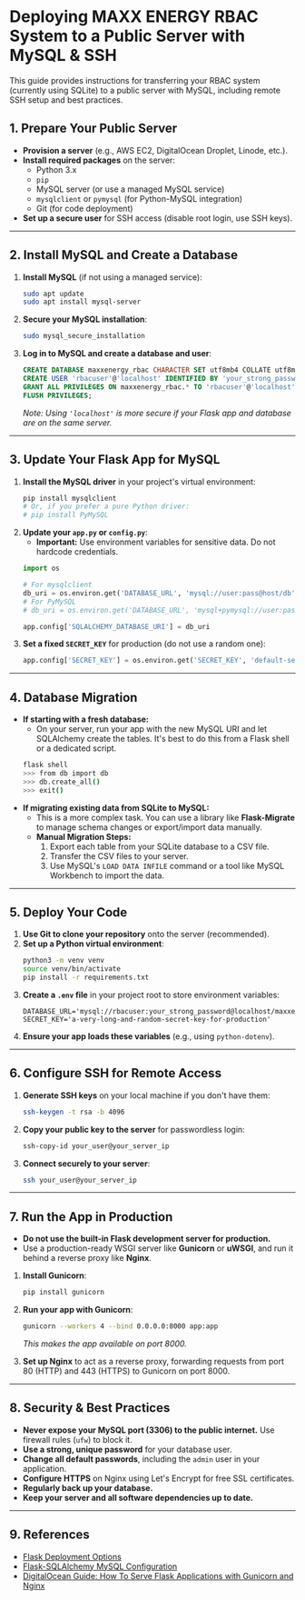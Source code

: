 # Deploying MAXX ENERGY RBAC System to a Public Server with MySQL & SSH

This guide provides instructions for transferring your RBAC system (currently using SQLite) to a public server with MySQL, including remote SSH setup and best practices.

## 1. Prepare Your Public Server

- **Provision a server** (e.g., AWS EC2, DigitalOcean Droplet, Linode, etc.).
- **Install required packages** on the server:
  - Python 3.x
  - `pip`
  - MySQL server (or use a managed MySQL service)
  - `mysqlclient` or `pymysql` (for Python-MySQL integration)
  - Git (for code deployment)
- **Set up a secure user** for SSH access (disable root login, use SSH keys).

---

## 2. Install MySQL and Create a Database

1.  **Install MySQL** (if not using a managed service):
    ```bash
    sudo apt update
    sudo apt install mysql-server
    ```
2.  **Secure your MySQL installation**:
    ```bash
    sudo mysql_secure_installation
    ```
3.  **Log in to MySQL and create a database and user**:
    ```sql
    CREATE DATABASE maxxenergy_rbac CHARACTER SET utf8mb4 COLLATE utf8mb4_unicode_ci;
    CREATE USER 'rbacuser'@'localhost' IDENTIFIED BY 'your_strong_password';
    GRANT ALL PRIVILEGES ON maxxenergy_rbac.* TO 'rbacuser'@'localhost';
    FLUSH PRIVILEGES;
    ```
    *Note: Using `'localhost'` is more secure if your Flask app and database are on the same server.*

---

## 3. Update Your Flask App for MySQL

1.  **Install the MySQL driver** in your project's virtual environment:
    ```bash
    pip install mysqlclient
    # Or, if you prefer a pure Python driver:
    # pip install PyMySQL
    ```
2.  **Update your `app.py` or `config.py`**:
    - **Important:** Use environment variables for sensitive data. Do not hardcode credentials.
    ```python
    import os

    # For mysqlclient
    db_uri = os.environ.get('DATABASE_URL', 'mysql://user:pass@host/db')
    # For PyMySQL
    # db_uri = os.environ.get('DATABASE_URL', 'mysql+pymysql://user:pass@host/db')
    
    app.config['SQLALCHEMY_DATABASE_URI'] = db_uri
    ```
3.  **Set a fixed `SECRET_KEY`** for production (do not use a random one):
    ```python
    app.config['SECRET_KEY'] = os.environ.get('SECRET_KEY', 'default-secret-for-dev')
    ```

---

## 4. Database Migration

- **If starting with a fresh database:**
    - On your server, run your app with the new MySQL URI and let SQLAlchemy create the tables. It's best to do this from a Flask shell or a dedicated script.
    ```bash
    flask shell
    >>> from db import db
    >>> db.create_all()
    >>> exit()
    ```
- **If migrating existing data from SQLite to MySQL:**
    - This is a more complex task. You can use a library like **Flask-Migrate** to manage schema changes or export/import data manually.
    - **Manual Migration Steps:**
        1. Export each table from your SQLite database to a CSV file.
        2. Transfer the CSV files to your server.
        3. Use MySQL's `LOAD DATA INFILE` command or a tool like MySQL Workbench to import the data.

---

## 5. Deploy Your Code

1.  **Use Git to clone your repository** onto the server (recommended).
2.  **Set up a Python virtual environment**:
    ```bash
    python3 -m venv venv
    source venv/bin/activate
    pip install -r requirements.txt
    ```
3.  **Create a `.env` file** in your project root to store environment variables:
    ```
    DATABASE_URL='mysql://rbacuser:your_strong_password@localhost/maxxenergy_rbac'
    SECRET_KEY='a-very-long-and-random-secret-key-for-production'
    ```
4.  **Ensure your app loads these variables** (e.g., using `python-dotenv`).

---

## 6. Configure SSH for Remote Access

1.  **Generate SSH keys** on your local machine if you don't have them:
    ```bash
    ssh-keygen -t rsa -b 4096
    ```
2.  **Copy your public key to the server** for passwordless login:
    ```bash
    ssh-copy-id your_user@your_server_ip
    ```
3.  **Connect securely to your server**:
    ```bash
    ssh your_user@your_server_ip
    ```

---

## 7. Run the App in Production

- **Do not use the built-in Flask development server for production.**
- Use a production-ready WSGI server like **Gunicorn** or **uWSGI**, and run it behind a reverse proxy like **Nginx**.

1.  **Install Gunicorn**:
    ```bash
    pip install gunicorn
    ```
2.  **Run your app with Gunicorn**:
    ```bash
    gunicorn --workers 4 --bind 0.0.0.0:8000 app:app
    ```
    *This makes the app available on port 8000.*

3.  **Set up Nginx** to act as a reverse proxy, forwarding requests from port 80 (HTTP) and 443 (HTTPS) to Gunicorn on port 8000.

---

## 8. Security & Best Practices

- **Never expose your MySQL port (3306) to the public internet.** Use firewall rules (`ufw`) to block it.
- **Use a strong, unique password** for your database user.
- **Change all default passwords**, including the `admin` user in your application.
- **Configure HTTPS** on Nginx using Let's Encrypt for free SSL certificates.
- **Regularly back up your database.**
- **Keep your server and all software dependencies up to date.**

---

## 9. References

- [Flask Deployment Options](https://flask.palletsprojects.com/en/latest/deploying/)
- [Flask-SQLAlchemy MySQL Configuration](https://flask-sqlalchemy.palletsprojects.com/en/latest/config/#mysql)
- [DigitalOcean Guide: How To Serve Flask Applications with Gunicorn and Nginx](https://www.digitalocean.com/community/tutorials/how-to-serve-flask-applications-with-gunicorn-and-nginx-on-ubuntu-20-04) 